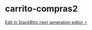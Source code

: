 # carrito-compras2

[Edit in StackBlitz next generation editor ⚡️](https://stackblitz.com/~/github.com/bruno078d/carrito-compras2)